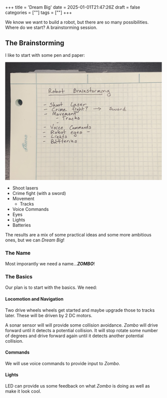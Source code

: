 +++
title = 'Dream Big'
date = 2025-01-01T21:47:26Z
draft = false
categories = [""]
tags = [""]
+++

We know we want to build a robot, but there are so many possibilities.  Where do we start?  A brainstorming session.

## The Brainstorming

I like to start with some pen and paper:

[![Results of our brainstorming session.](brainstorming.jpg "Results of our brainstorming session.")](brainstorming.jpg)

- Shoot lasers
- Crime fight (with a sword)
- Movement
  - Tracks
- Voice Commands
- Eyes
- Lights
- Batteries

The results are a mix of some practical ideas and some more ambitious ones, but we can _Dream Big_!

### The Name

Most imporantly we need a name...___ZOMBO___!

### The Basics

Our plan is to start with the basics. We need:

#### Locomotion and Navigation

Two drive wheels wheels get started and maybe upgrade those to tracks later.  These will be driven by 2 DC motors.

A sonar sensor will will provide some collision avoidance.  _Zombo_ will drive forward until it detects a potential collision.  It will stop rotate some number of degrees and drive forward again until it detects another potential collision.

#### Commands

We will use voice commands to provide input to _Zombo_.

#### Lights

LED can provide us some feedback on what _Zombo_ is doing as well as make it look cool.
